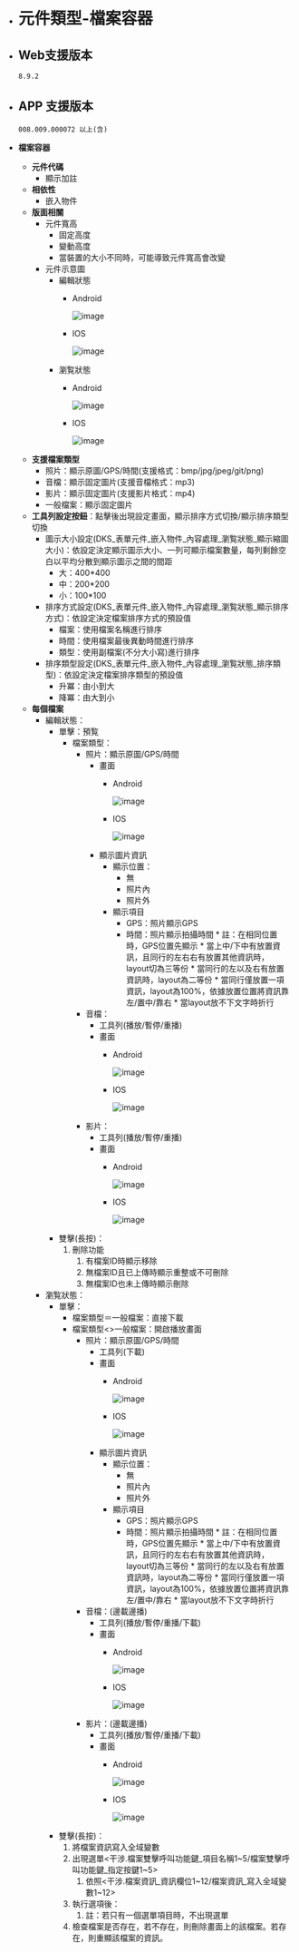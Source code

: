 * # 元件類型-檔案容器

* ## Web支援版本
  
      8.9.2

* ## APP 支援版本

      008.009.000072 以上(含)

* __檔案容器__
  * __元件代碼__
    * 顯示加註
  * __相依性__
    * 嵌入物件
  * __版面相關__
    * 元件寬高
      * 固定高度
      * 變動高度
      * 當裝置的大小不同時，可能導致元件寬高會改變
    * 元件示意圖
      * 編輯狀態
        * Android
        
          ![image](./image/android/componentTextEditing.png)
        * IOS
        
          ![image](./image/ios/componentTextEditing.png)
      * 瀏覧狀態
        * Android
        
          ![image](./image/android/componentTextEditing.png)
        * IOS
        
          ![image](./image/ios/componentTextEditing.png)
  * __支援檔案類型__
    * 照片：顯示原圖/GPS/時間(支援格式：bmp/jpg/jpeg/git/png)
    * 音檔：顯示固定圖片(支援音檔格式：mp3)
    * 影片：顯示固定圖片(支援影片格式：mp4)
    * 一般檔案：顯示固定圖片
  * __工具列設定按鈕__：點擊後出現設定畫面，顯示排序方式切換/顯示排序類型切換
    * 圖示大小設定(DKS_表單元件_嵌入物件_內容處理_瀏覧狀態_顯示縮圖大小)：依設定決定顯示圖示大小、一列可顯示檔案數量，每列剩餘空白以平均分散到顯示圖示之間的間距
      * 大：400*400
      * 中：200*200
      * 小：100*100
    * 排序方式設定(DKS_表單元件_嵌入物件_內容處理_瀏覧狀態_顯示排序方式)：依設定決定檔案排序方式的預設值
      * 檔案：使用檔案名稱進行排序
      * 時間：使用檔案最後異動時間進行排序
      * 類型：使用副檔案(不分大小寫)進行排序
    * 排序類型設定(DKS_表單元件_嵌入物件_內容處理_瀏覧狀態_排序類型)：依設定決定檔案排序類型的預設值
      * 升冪：由小到大
      * 降冪：由大到小
  * __每個檔案__
    * 編輯狀態：
      * 單擊：預覧
        * 檔案類型：
          * 照片：顯示原圖/GPS/時間
            * 畫面
              * Android
              
                ![image](./image/android/componentTextEditing.png)
              * IOS
              
                ![image](./image/ios/componentTextEditing.png)
            * 顯示圖片資訊
              * 顯示位置：
                * 無
                * 照片內
                * 照片外
              * 顯示項目
                * GPS：照片顯示GPS
                * 時間：照片顯示拍攝時間
                      * 註：在相同位置時，GPS位置先顯示
                      * 當上中/下中有放置資訊，且同行的左右右有放置其他資訊時，layout切為三等份
                      * 當同行的左以及右有放置資訊時，layout為二等份
                      * 當同行僅放置一項資訊，layout為100%，依據放置位置將資訊靠左/置中/靠右
                      * 當layout放不下文字時折行
          * 音檔：
            * 工具列(播放/暫停/重播)
            * 畫面
              * Android
              
                ![image](./image/android/componentTextEditing.png)
              * IOS
              
                ![image](./image/ios/componentTextEditing.png)
          * 影片：
            * 工具列(播放/暫停/重播)
            * 畫面
              * Android
              
                ![image](./image/android/componentTextEditing.png)
              * IOS
              
                ![image](./image/ios/componentTextEditing.png)
      * 雙擊(長按)：
        1. 刪除功能
           1. 有檔案ID時顯示移除
           2. 無檔案ID且已上傳時顯示重整或不可刪除
           3. 無檔案ID也未上傳時顯示刪除
    * 瀏覧狀態：
      * 單擊：
        * 檔案類型＝一般檔案：直接下載
        * 檔案類型<>一般檔案：開啟播放畫面
          * 照片：顯示原圖/GPS/時間
            * 工具列(下載)
            * 畫面
              * Android
              
                ![image](./image/android/componentTextEditing.png)
              * IOS
              
                ![image](./image/ios/componentTextEditing.png)
            * 顯示圖片資訊
              * 顯示位置：
                * 無
                * 照片內
                * 照片外
              * 顯示項目
                * GPS：照片顯示GPS
                * 時間：照片顯示拍攝時間
                      * 註：在相同位置時，GPS位置先顯示
                      * 當上中/下中有放置資訊，且同行的左右右有放置其他資訊時，layout切為三等份
                      * 當同行的左以及右有放置資訊時，layout為二等份
                      * 當同行僅放置一項資訊，layout為100%，依據放置位置將資訊靠左/置中/靠右
                      * 當layout放不下文字時折行
          * 音檔：(邊載邊播)
            * 工具列(播放/暫停/重播/下載)
            * 畫面
              * Android
              
                ![image](./image/android/componentTextEditing.png)
              * IOS
              
                ![image](./image/ios/componentTextEditing.png)
          * 影片：(邊載邊播)
            * 工具列(播放/暫停/重播/下載)
            * 畫面
              * Android
              
                ![image](./image/android/componentTextEditing.png)
              * IOS
              
                ![image](./image/ios/componentTextEditing.png)
      * 雙擊(長按)：
        1. 將檔案資訊寫入全域變數
        2. 出現選單<干涉.檔案雙擊呼叫功能鍵_項目名稱1~5/檔案雙擊呼叫功能鍵_指定按鍵1~5>
           1. 依照<干涉.檔案資訊_資訊欄位1~12/檔案資訊_寫入全域變數1~12>
        3. 執行選項後：
           1. 註：若只有一個選單項目時，不出現選單
        4. 檢查檔案是否存在，若不存在，則刪除畫面上的該檔案。若存在，則重顯該檔案的資訊。
